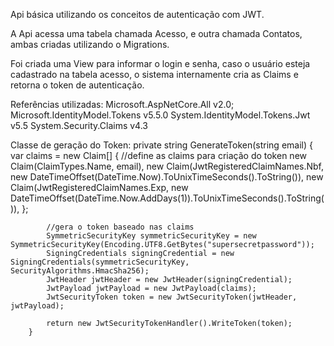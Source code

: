 Api básica utilizando os conceitos de autenticação com JWT.

A Api acessa uma tabela chamada Acesso, e outra chamada Contatos, ambas criadas utilizando o Migrations. 

Foi criada uma View para informar o login e senha, caso o usuário esteja cadastrado na tabela acesso, o sistema internamente cria as Claims e retorna o token de autenticação.

Referências utilizadas:
Microsoft.AspNetCore.All v2.0;
Microsoft.IdentityModel.Tokens v5.5.0
System.IdentityModel.Tokens.Jwt v5.5
System.Security.Claims v4.3


 Classe de geração do Token:
  private string GenerateToken(string email)
        {
            var claims = new Claim[]
            {
                //define as claims para criação do token
                new Claim(ClaimTypes.Name, email),
                new Claim(JwtRegisteredClaimNames.Nbf, new DateTimeOffset(DateTime.Now).ToUnixTimeSeconds().ToString()),
                new Claim(JwtRegisteredClaimNames.Exp, new DateTimeOffset(DateTime.Now.AddDays(1)).ToUnixTimeSeconds().ToString()),
            };

            //gera o token baseado nas claims
            SymmetricSecurityKey symmetricSecurityKey = new SymmetricSecurityKey(Encoding.UTF8.GetBytes("supersecretpassword"));
            SigningCredentials signingCredential = new SigningCredentials(symmetricSecurityKey, SecurityAlgorithms.HmacSha256);
            JwtHeader jwtHeader = new JwtHeader(signingCredential);
            JwtPayload jwtPayload = new JwtPayload(claims);
            JwtSecurityToken token = new JwtSecurityToken(jwtHeader, jwtPayload);

            return new JwtSecurityTokenHandler().WriteToken(token);
        }

